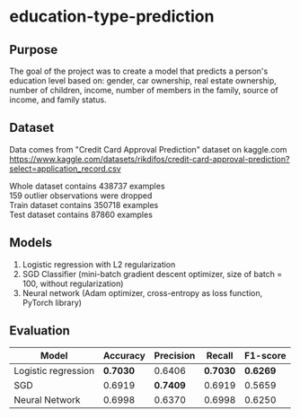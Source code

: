 # education-type-prediction

## Purpose
The goal of the project was to create a model that predicts a person's education level based on: gender, car ownership, real estate ownership, number of children, income, number of members in the family, source of income, and family status.

## Dataset
Data comes from "Credit Card Approval Prediction" dataset on kaggle.com\
https://www.kaggle.com/datasets/rikdifos/credit-card-approval-prediction?select=application_record.csv

Whole dataset contains 438737 examples\
159 outlier observations were dropped\
Train dataset contains 350718 examples\
Test dataset contains 87860 examples

## Models

1. Logistic regression with L2 regularization
2. SGD Classifier (mini-batch gradient descent optimizer, size of batch = 100, without regularization)
3. Neural network (Adam optimizer, cross-entropy as loss function, PyTorch library)

## Evaluation

| Model               | Accuracy   | Precision  | Recall     | F1-score   |
| ------------------- | ---------- | ---------- | ---------- | ---------- |
| Logistic regression | **0.7030** | 0.6406     | **0.7030** | **0.6269** |
| SGD                 | 0.6919     | **0.7409** | 0.6919     | 0.5659     |
| Neural Network      | 0.6998     | 0.6370     | 0.6998     | 0.6250     |
